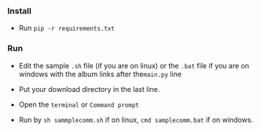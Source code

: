 ### Install

- Run `pip -r requirements.txt`

### Run

- Edit the sample `.sh` file (if you are on linux) or the `.bat` file if you are on windows with the album links after the`main.py` line

- Put your download directory in the last line.

- Open the `terminal` or `Command prompt`

- Run by `sh sammplecomm.sh` if on linux, `cmd samplecomm.bat` if on windows.
